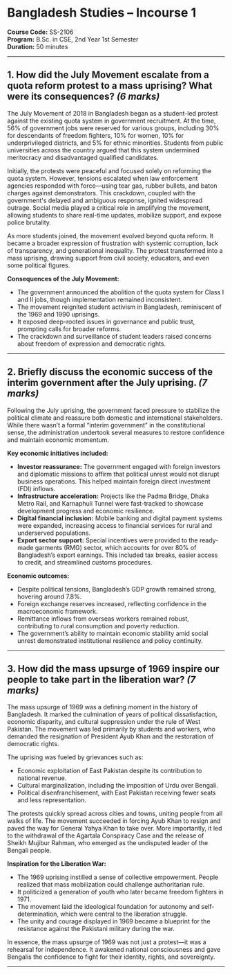 # Bangladesh Studies – Incourse 1  
**Course Code:** SS-2106  
**Program:** B.Sc. in CSE, 2nd Year 1st Semester  
**Duration:** 50 minutes  

---

## 1. How did the July Movement escalate from a quota reform protest to a mass uprising? What were its consequences? *(6 marks)*

The July Movement of 2018 in Bangladesh began as a student-led protest against the existing quota system in government recruitment. At the time, 56% of government jobs were reserved for various groups, including 30% for descendants of freedom fighters, 10% for women, 10% for underprivileged districts, and 5% for ethnic minorities. Students from public universities across the country argued that this system undermined meritocracy and disadvantaged qualified candidates.

Initially, the protests were peaceful and focused solely on reforming the quota system. However, tensions escalated when law enforcement agencies responded with force—using tear gas, rubber bullets, and baton charges against demonstrators. This crackdown, coupled with the government's delayed and ambiguous response, ignited widespread outrage. Social media played a critical role in amplifying the movement, allowing students to share real-time updates, mobilize support, and expose police brutality.

As more students joined, the movement evolved beyond quota reform. It became a broader expression of frustration with systemic corruption, lack of transparency, and generational inequality. The protest transformed into a mass uprising, drawing support from civil society, educators, and even some political figures.

**Consequences of the July Movement:**
- The government announced the abolition of the quota system for Class I and II jobs, though implementation remained inconsistent.
- The movement reignited student activism in Bangladesh, reminiscent of the 1969 and 1990 uprisings.
- It exposed deep-rooted issues in governance and public trust, prompting calls for broader reforms.
- The crackdown and surveillance of student leaders raised concerns about freedom of expression and democratic rights.

---

## 2. Briefly discuss the economic success of the interim government after the July uprising. *(7 marks)*

Following the July uprising, the government faced pressure to stabilize the political climate and reassure both domestic and international stakeholders. While there wasn’t a formal “interim government” in the constitutional sense, the administration undertook several measures to restore confidence and maintain economic momentum.

**Key economic initiatives included:**
- **Investor reassurance:** The government engaged with foreign investors and diplomatic missions to affirm that political unrest would not disrupt business operations. This helped maintain foreign direct investment (FDI) inflows.
- **Infrastructure acceleration:** Projects like the Padma Bridge, Dhaka Metro Rail, and Karnaphuli Tunnel were fast-tracked to showcase development progress and economic resilience.
- **Digital financial inclusion:** Mobile banking and digital payment systems were expanded, increasing access to financial services for rural and underserved populations.
- **Export sector support:** Special incentives were provided to the ready-made garments (RMG) sector, which accounts for over 80% of Bangladesh’s export earnings. This included tax breaks, easier access to credit, and streamlined customs procedures.

**Economic outcomes:**
- Despite political tensions, Bangladesh’s GDP growth remained strong, hovering around 7.8%.
- Foreign exchange reserves increased, reflecting confidence in the macroeconomic framework.
- Remittance inflows from overseas workers remained robust, contributing to rural consumption and poverty reduction.
- The government’s ability to maintain economic stability amid social unrest demonstrated institutional resilience and policy continuity.

---

## 3. How did the mass upsurge of 1969 inspire our people to take part in the liberation war? *(7 marks)*

The mass upsurge of 1969 was a defining moment in the history of Bangladesh. It marked the culmination of years of political dissatisfaction, economic disparity, and cultural suppression under the rule of West Pakistan. The movement was led primarily by students and workers, who demanded the resignation of President Ayub Khan and the restoration of democratic rights.

The uprising was fueled by grievances such as:
- Economic exploitation of East Pakistan despite its contribution to national revenue.
- Cultural marginalization, including the imposition of Urdu over Bengali.
- Political disenfranchisement, with East Pakistan receiving fewer seats and less representation.

The protests quickly spread across cities and towns, uniting people from all walks of life. The movement succeeded in forcing Ayub Khan to resign and paved the way for General Yahya Khan to take over. More importantly, it led to the withdrawal of the Agartala Conspiracy Case and the release of Sheikh Mujibur Rahman, who emerged as the undisputed leader of the Bengali people.

**Inspiration for the Liberation War:**
- The 1969 uprising instilled a sense of collective empowerment. People realized that mass mobilization could challenge authoritarian rule.
- It politicized a generation of youth who later became freedom fighters in 1971.
- The movement laid the ideological foundation for autonomy and self-determination, which were central to the liberation struggle.
- The unity and courage displayed in 1969 became a blueprint for the resistance against the Pakistani military during the war.

In essence, the mass upsurge of 1969 was not just a protest—it was a rehearsal for independence. It awakened national consciousness and gave Bengalis the confidence to fight for their identity, rights, and sovereignty.

---
